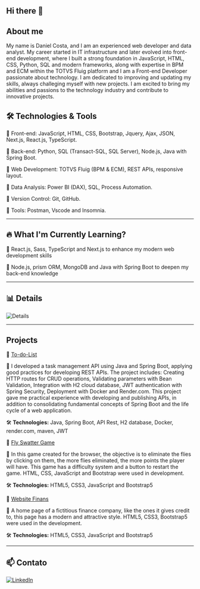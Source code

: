 ## Hi there 👋

## About me

My name is Daniel Costa, and I am an experienced web developer and data analyst. My career started in IT infrastructure and later evolved into front-end development, where I built a strong foundation in JavaScript, HTML, CSS, Python, SQL and modern frameworks, along with expertise in BPM and ECM within the TOTVS Fluig platform and I am a Front-end Developer passionate about technology. I am dedicated to improving and updating my skills, always challeging myself with new projects. I am excited to bring my abilities and passions to the technology industry and contribute to innovative projects.

## 🛠 Technologies & Tools

🔹 Front-end: JavaScript, HTML, CSS, Bootstrap, Jquery, Ajax, JSON, Next.js, React.js, TypeScript.

🔹 Back-end: Python, SQL (Transact-SQL, SQL Server), Node.js, Java with Spring Boot.

🔹 Web Development: TOTVS Fluig (BPM & ECM), REST APIs, responsive layout.

🔹 Data Analysis: Power BI (DAX), SQL, Process Automation.

🔹 Version Control: Git, GitHub.

🔹 Tools: Postman, Vscode and Insomnia.

---

## 🔥 What I'm Currently Learning?

📌 React.js, Sass, TypeScript and Next.js to enhance my modern web development skills

📌 Node.js, prism ORM, MongoDB and Java with Spring Boot to deepen my back-end knowledge

---

## 📊 Details

![Details](https://github-readme-stats.vercel.app/api?username=seuusuario&show_icons=true&theme=dark)

---

## Projects
🔹 [To-do-List](https://github.com/DevDan99/todolist)

📌
I developed a task management API using Java and Spring Boot, applying good practices for developing REST APIs. The project includes: Creating HTTP routes for CRUD operations, Validating parameters with Bean Validation, Integration with H2 cloud database, JWT authentication with Spring Security, Deployment with Docker and Render.com. This project gave me practical experience with developing and publishing APIs, in addition to consolidating fundamental concepts of Spring Boot and the life cycle of a web application.

🛠 **Technologies:** Java, Spring Boot, API Rest, H2 database, Docker, render.com, maven, JWT

🔹 [Fly Swatter Game](https://github.com/DevDan99/Game-Mata-Mosquito)

📌 In this game created for the browser, the objective is to eliminate the flies by clicking on them, the more flies eliminated, the more points the player will have. This game has a difficulty system and a button to restart the game. HTML, CSS, JavaScript and Bootstrap were used in development.

🛠 **Technologies:** HTML5, CSS3, JavaScript and Bootstrap5

🔹 [Website Finans](https://github.com/DevDan99/Projeto-Finans)

📌 
A home page of a fictitious finance company, like the ones it gives credit to, this page has a modern and attractive style. HTML5, CSS3, Bootstrap5 were used in the development.

🛠 **Technologies:** HTML5, CSS3, JavaScript and Bootstrap5

---

## 📫 Contato
[![LinkedIn](https://img.shields.io/badge/LinkedIn-Perfil-blue?style=flat&logo=linkedin)](www.linkedin.com/in/danielcosta-)

<!--
**DevDan99/DevDan99** is a ✨ _special_ ✨ repository because its `README.md` (this file) appears on your GitHub profile.

Here are some ideas to get you started:

- 🔭 I’m currently working on ...
- 🌱 I’m currently learning ...
- 👯 I’m looking to collaborate on ...
- 🤔 I’m looking for help with ...
- 💬 Ask me about ...
- 📫 How to reach me: ...
- 😄 Pronouns: ...
- ⚡ Fun fact: ...
-->
